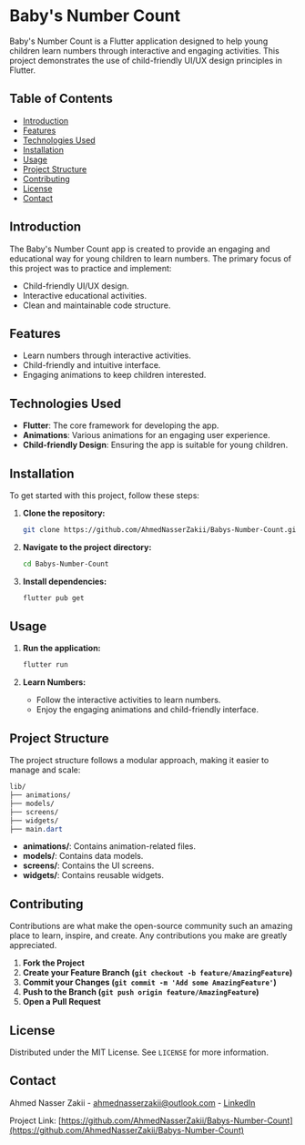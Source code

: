 
# Baby's Number Count

Baby's Number Count is a Flutter application designed to help young children learn numbers through interactive and engaging activities. This project demonstrates the use of child-friendly UI/UX design principles in Flutter.

## Table of Contents

- [Introduction](#introduction)
- [Features](#features)
- [Technologies Used](#technologies-used)
- [Installation](#installation)
- [Usage](#usage)
- [Project Structure](#project-structure)
- [Contributing](#contributing)
- [License](#license)
- [Contact](#contact)

## Introduction

The Baby's Number Count app is created to provide an engaging and educational way for young children to learn numbers. The primary focus of this project was to practice and implement:
- Child-friendly UI/UX design.
- Interactive educational activities.
- Clean and maintainable code structure.

## Features

- Learn numbers through interactive activities.
- Child-friendly and intuitive interface.
- Engaging animations to keep children interested.

## Technologies Used

- **Flutter**: The core framework for developing the app.
- **Animations**: Various animations for an engaging user experience.
- **Child-friendly Design**: Ensuring the app is suitable for young children.

## Installation

To get started with this project, follow these steps:

1. **Clone the repository:**
   ```bash
   git clone https://github.com/AhmedNasserZakii/Babys-Number-Count.git
   ```

2. **Navigate to the project directory:**
   ```bash
   cd Babys-Number-Count
   ```

3. **Install dependencies:**
   ```bash
   flutter pub get
   ```

## Usage

1. **Run the application:**
   ```bash
   flutter run
   ```

2. **Learn Numbers:**
   - Follow the interactive activities to learn numbers.
   - Enjoy the engaging animations and child-friendly interface.

## Project Structure

The project structure follows a modular approach, making it easier to manage and scale:

```css
lib/
├── animations/
├── models/
├── screens/
├── widgets/
├── main.dart
```
- **animations/**: Contains animation-related files.
- **models/**: Contains data models.
- **screens/**: Contains the UI screens.
- **widgets/**: Contains reusable widgets.

## Contributing

Contributions are what make the open-source community such an amazing place to learn, inspire, and create. Any contributions you make are greatly appreciated.

1. **Fork the Project**
2. **Create your Feature Branch (`git checkout -b feature/AmazingFeature`)**
3. **Commit your Changes (`git commit -m 'Add some AmazingFeature'`)**
4. **Push to the Branch (`git push origin feature/AmazingFeature`)**
5. **Open a Pull Request**

## License

Distributed under the MIT License. See `LICENSE` for more information.

## Contact

Ahmed Nasser Zakii - ahmednasserzakii@outlook.com - [LinkedIn](https://linkedin.com/in/ahmednasserzakii)

Project Link: [https://github.com/AhmedNasserZakii/Babys-Number-Count](https://github.com/AhmedNasserZakii/Babys-Number-Count)
